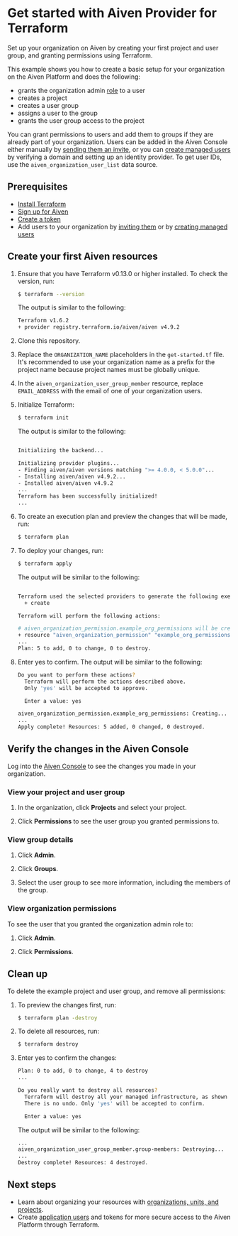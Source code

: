 # Get started with Aiven Provider for Terraform

Set up your organization on Aiven by creating your first project and user group, and granting permissions using Terraform.

This example shows you how to create a basic setup for your organization on the Aiven Platform and does the following:

* grants the organization admin [role](https://aiven.io/docs/platform/concepts/permissions) to a user
* creates a project
* creates a user group
* assigns a user to the group
* grants the user group access to the project

You can grant permissions to users and add them to groups if they are already part of your organization. Users can be added in the Aiven Console either manually by
[sending them an invite](https://aiven.io/docs/platform/howto/manage-org-users), or you can [create managed users](https://aiven.io/docs/platform/concepts/managed-users) by verifying a domain and setting up an identity provider.
To get user IDs, use the `aiven_organization_user_list` data source.

## Prerequisites

* [Install Terraform](https://www.terraform.io/downloads)
* [Sign up for Aiven](https://console.aiven.io/signup?utm_source=github&utm_medium=organic&utm_campaign=devportal&utm_content=repo)
* [Create a token](https://aiven.io/docs/platform/concepts/authentication-tokens)
* Add users to your organization by [inviting them](https://aiven.io/docs/platform/howto/manage-org-users) or by [creating managed users](https://aiven.io/docs/platform/concepts/managed-users)

## Create your first Aiven resources

1. Ensure that you have Terraform v0.13.0 or higher installed. To check the version, run:

   ```sh
   $ terraform --version
   ```

   The output is similar to the following:

   ```sh
   Terraform v1.6.2
   + provider registry.terraform.io/aiven/aiven v4.9.2
   ```

2. Clone this repository.

3. Replace the `ORGANIZATION_NAME` placeholders in the `get-started.tf` file. It's recommended to use your organization name as a prefix for the project name because project names must be globally unique.

4. In the `aiven_organization_user_group_member` resource, replace `EMAIL_ADDRESS` with the email of one of your organization users.

5. Initialize Terraform:

   ```sh
   $ terraform init
   ```

   The output is similar to the following:

   ```sh

   Initializing the backend...

   Initializing provider plugins...
   - Finding aiven/aiven versions matching ">= 4.0.0, < 5.0.0"...
   - Installing aiven/aiven v4.9.2...
   - Installed aiven/aiven v4.9.2
   ...
   Terraform has been successfully initialized!
   ...
   ```

6. To create an execution plan and preview the changes that will be made, run:

   ```sh
   $ terraform plan

   ```

7. To deploy your changes, run:

   ```sh
   $ terraform apply
   ```

   The output will be similar to the following:
   ```sh

   Terraform used the selected providers to generate the following execution plan. Resource actions are indicated with the following symbols:
     + create

   Terraform will perform the following actions:

   # aiven_organization_permission.example_org_permissions will be created
   + resource "aiven_organization_permission" "example_org_permissions" {
   ...
   Plan: 5 to add, 0 to change, 0 to destroy.
   ```

8. Enter yes to confirm. The output will be similar to the following:

   ```sh
   Do you want to perform these actions?
     Terraform will perform the actions described above.
     Only 'yes' will be accepted to approve.

     Enter a value: yes

   aiven_organization_permission.example_org_permissions: Creating...
   ...
   Apply complete! Resources: 5 added, 0 changed, 0 destroyed.
   ```

## Verify the changes in the Aiven Console

Log into the [Aiven Console](https://console.aiven.io/) to see the changes you made in your organization.

### View your project and user group

1. In the organization, click **Projects** and select your project.

2. Click **Permissions** to see the user group you granted permissions to.

### View group details

1. Click **Admin**.

2. Click **Groups**.

3. Select the user group to see more information, including the members of the group.

### View organization permissions

To see the user that you granted the organization admin role to:

1. Click **Admin**.

2. Click **Permissions**.

## Clean up

To delete the example project and user group, and remove all permissions:

1. To preview the changes first, run:

   ```sh
   $ terraform plan -destroy
   ```

2. To delete all resources, run:

   ```sh
   $ terraform destroy
   ```

3. Enter yes to confirm the changes:

   ```sh
   Plan: 0 to add, 0 to change, 4 to destroy
   ...

   Do you really want to destroy all resources?
     Terraform will destroy all your managed infrastructure, as shown above.
     There is no undo. Only 'yes' will be accepted to confirm.

     Enter a value: yes
   ```

   The output will be similar to the following:

   ```sh
   ...
   aiven_organization_user_group_member.group-members: Destroying...
   ...
   Destroy complete! Resources: 4 destroyed.
   ```

## Next steps

* Learn about organizing your resources with [organizations, units, and projects](https://aiven.io/docs/platform/concepts/orgs-units-projects).
* Create [application users](https://aiven.io/docs/platform/concepts/application-users) and tokens for more secure access to the Aiven Platform through Terraform.
